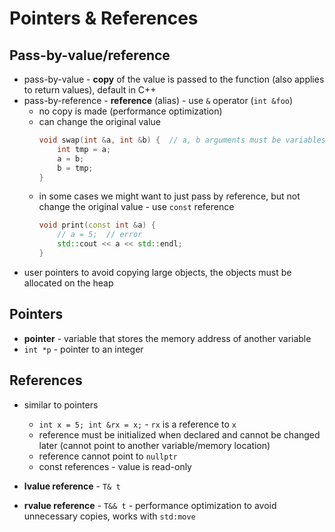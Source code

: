 # Pointers & References

## Pass-by-value/reference

- pass-by-value - **copy** of the value is passed to the function (also applies to return values), default in C++
- pass-by-reference - **reference** (alias) - use `&` operator (`int &foo`)
    - no copy is made (performance optimization)
    - can change the original value
      ```c++
      void swap(int &a, int &b) {  // a, b arguments must be variables, not literals
          int tmp = a;
          a = b;
          b = tmp;
      }
      ```
    - in some cases we might want to just pass by reference, but not change the original value - use `const` reference
      ```c++
      void print(const int &a) {
          // a = 5;  // error
          std::cout << a << std::endl;
      }
      ```
- user pointers to avoid copying large objects, the objects must be allocated on the heap

## Pointers

- **pointer** - variable that stores the memory address of another variable
- `int *p` - pointer to an integer

## References

- similar to pointers

    - `int x = 5; int &rx = x;` - `rx` is a reference to `x`
    - reference must be initialized when declared and cannot be changed later (cannot point to another variable/memory location)
    - reference cannot point to `nullptr`
    - const references - value is read-only

- **lvalue reference** - `T& t`
- **rvalue reference** - `T&& t` - performance optimization to avoid unnecessary copies, works with `std:move`